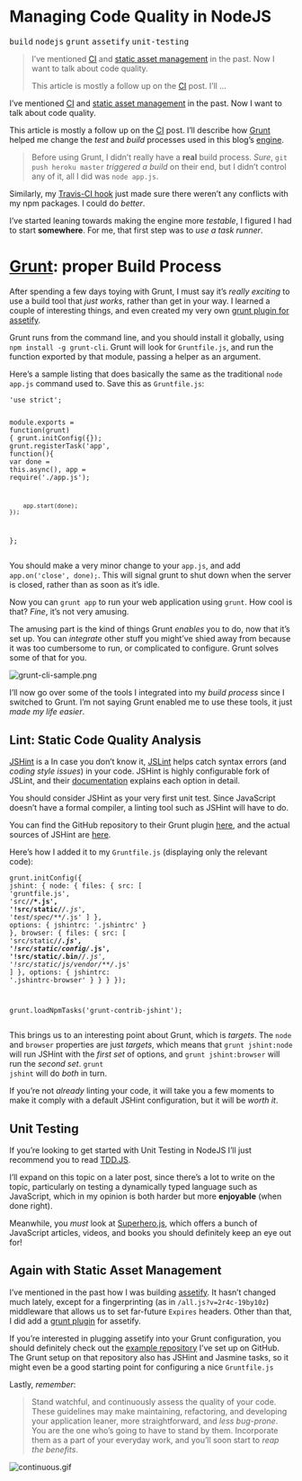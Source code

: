 <h1>Managing Code Quality in NodeJS</h1>

<p><kbd>build</kbd> <kbd>nodejs</kbd> <kbd>grunt</kbd> <kbd>assetify</kbd> <kbd>unit-testing</kbd></p>

<blockquote><p>I&#x2019;ve mentioned <a href="https://ponyfoo.com/2013/01/18/continuous-integration-and-automated-deployments">CI</a> and <a href="https://ponyfoo.com/2013/01/18/asset-management-in-node">static asset management</a> in the past. Now I want to talk about code quality.</p><p>This article is mostly a follow up on the <a href="https://ponyfoo.com/2013/01/18/continuous-integration-and-automated-deployments">CI</a> post. I&#x2019;ll &#x2026;</p></blockquote>

<div><p>I&#x2019;ve mentioned <a href="https://ponyfoo.com/2013/01/18/continuous-integration-and-automated-deployments">CI</a> and <a href="https://ponyfoo.com/2013/01/18/asset-management-in-node">static asset management</a> in the past. Now I want to talk about code quality.</p></div>

<div></div>

<div><p>This article is mostly a follow up on the <a href="https://ponyfoo.com/2013/01/18/continuous-integration-and-automated-deployments">CI</a> post. I&#x2019;ll describe how <a href="https://ponyfoo.com/gruntjs.com">Grunt</a> helped me change the <em>test</em> and <em>build</em> processes used in this blog&#x2019;s <a href="https://github.com/bevacqua/ponyfoo" target="_blank">engine</a>.</p> <blockquote> <p>Before using Grunt, I didn&#x2019;t really have a <strong>real</strong> build process. <em>Sure</em>, <code class="md-code md-code-inline">git push heroku master</code> <em>triggered a build</em> on their end, but I didn&#x2019;t control any of it, all I did was <code class="md-code md-code-inline">node app.js</code>.</p> </blockquote> <p>Similarly, my <a href="https://travis-ci.org/bevacqua/ponyfoo/builds" target="_blank">Travis-CI hook</a> just made sure there weren&#x2019;t any conflicts with my npm packages. I could do <em>better</em>.</p></div>

<div><p>I&#x2019;ve started leaning towards making the engine more <em>testable</em>, I figured I had to start <strong>somewhere</strong>. For me, that first step was to <em>use a task runner</em>.</p> <h1 id="grunt-gruntjscom-grunt-the-javascript-task-runner-proper-build-process"><a href="https://ponyfoo.com/gruntjs.com" aria-label="Grunt: The JavaScript Task Runner">Grunt</a>: proper Build Process</h1> <p>After spending a few days toying with Grunt, I must say it&#x2019;s <em>really exciting</em> to use a build tool that <em>just works</em>, rather than get in your way. I learned a couple of interesting things, and even created my very own <a href="https://github.com/bevacqua/grunt-assetify" target="_blank" aria-label="grunt-assetify on GitHub">grunt plugin for assetify</a>.</p> <p>Grunt runs from the command line, and you should install it globally, using <code class="md-code md-code-inline">npm install -g grunt-cli</code>. Grunt will look for <code class="md-code md-code-inline">Gruntfile.js</code>, and run the function exported by that module, passing a helper as an argument.</p> <p>Here&#x2019;s a sample listing that does basically the same as the traditional <code class="md-code md-code-inline">node app.js</code> command used to. Save this as <code class="md-code md-code-inline">Gruntfile.js</code>:</p> <pre class="md-code-block"><code class="md-code md-lang-javascript"><span class="md-code-pi">&apos;use strict&apos;</span>;

<span class="md-code-built_in">module</span>.exports = <span class="md-code-function"><span class="md-code-keyword">function</span><span class="md-code-params">(grunt)</span> </span>{
    grunt.initConfig({});
    grunt.registerTask(<span class="md-code-string">&apos;app&apos;</span>, <span class="md-code-function"><span class="md-code-keyword">function</span><span class="md-code-params">()</span></span>{
        <span class="md-code-keyword">var</span> done = <span class="md-code-keyword">this</span>.async(),
            app = <span class="md-code-built_in">require</span>(<span class="md-code-string">&apos;./app.js&apos;</span>);

        app.start(done);
    });
};
</code></pre> <p>You should make a very minor change to your <code class="md-code md-code-inline">app.js</code>, and add <code class="md-code md-code-inline">app.on(&apos;close&apos;, done);</code>. This will signal grunt to shut down when the server is closed, rather than as soon as it&#x2019;s idle.</p> <p>Now you can <code class="md-code md-code-inline">grunt app</code> to run your web application using <code class="md-code md-code-inline">grunt</code>. How cool is that? <em>Fine</em>, it&#x2019;s not very amusing.</p> <p>The amusing part is the kind of things Grunt <em>enables</em> you to do, now that it&#x2019;s set up. You can <em>integrate</em> other stuff you might&#x2019;ve shied away from because it was too cumbersome to run, or complicated to configure. Grunt solves some of that for you.</p> <p><img alt="grunt-cli-sample.png" title="typical grunt console output" class="" src="https://i.imgur.com/i28vdBO.png"></p> <p>I&#x2019;ll now go over some of the tools I integrated into my <em>build process</em> since I switched to Grunt. I&#x2019;m not saying Grunt enabled me to use these tools, it just <em>made my life easier</em>.</p> <h2 id="lint-static-code-quality-analysis">Lint: Static Code Quality Analysis</h2> <p><a href="http://www.jshint.com/" target="_blank" aria-label="JSHint">JSHint</a> is a In case you don&#x2019;t know it, <a href="http://jslint.com/" target="_blank" aria-label="JSLint by Douglas Crockford">JSLint</a> helps catch syntax errors (and <em>coding style issues</em>) in your code. JSHint is highly configurable fork of JSLint, and their <a href="http://www.jshint.com/docs/" target="_blank" aria-label="JSHint Documentation">documentation</a> explains each option in detail.</p> <p>You should consider JSHint as your very first unit test. Since JavaScript doesn&#x2019;t have a formal compiler, a linting tool such as JSHint will have to do.</p> <p>You can find the GitHub repository to their Grunt plugin <a href="https://github.com/gruntjs/grunt-contrib-jshint" target="_blank" aria-label="JSHint plugin for Grunt">here</a>, and the actual sources of JSHint are <a href="https://github.com/jshint/jshint" target="_blank" aria-label="JSHint on GitHub">here</a>.</p> <p>Here&#x2019;s how I added it to my <code class="md-code md-code-inline">Gruntfile.js</code> (displaying only the relevant code):</p> <pre class="md-code-block"><code class="md-code md-lang-javascript">grunt.initConfig({
    jshint: {
        node: {
            files: {
                src: [
                    <span class="md-code-string">&apos;gruntfile.js&apos;</span>,
                    <span class="md-code-string">&apos;src/**/*.js&apos;</span>,
                    <span class="md-code-string">&apos;!src/static/**/*.js&apos;</span>,
                    <span class="md-code-string">&apos;test/spec/**/*.js&apos;</span>
                ]
            },
            options: {
                jshintrc: <span class="md-code-string">&apos;.jshintrc&apos;</span>
            }
        },
        browser: {
            files: {
                src: [
                    <span class="md-code-string">&apos;src/static/**/*.js&apos;</span>,
                    <span class="md-code-string">&apos;!src/static/config/*.js&apos;</span>,
                    <span class="md-code-string">&apos;!src/static/.bin/**/*.js&apos;</span>,
                    <span class="md-code-string">&apos;!src/static/js/vendor/**/*.js&apos;</span>
                ]
            },
            options: {
                jshintrc: <span class="md-code-string">&apos;.jshintrc-browser&apos;</span>
            }
        }
    }
});

grunt.loadNpmTasks(<span class="md-code-string">&apos;grunt-contrib-jshint&apos;</span>);
</code></pre> <p>This brings us to an interesting point about Grunt, which is <em>targets</em>. The <code class="md-code md-code-inline">node</code> and <code class="md-code md-code-inline">browser</code> properties are just <em>targets</em>, which means that <code class="md-code md-code-inline">grunt jshint:node</code> will run JSHint with the <em>first set</em> of options, and <code class="md-code md-code-inline">grunt jshint:browser</code> will run the <em>second set</em>. <code class="md-code md-code-inline">grunt jshint</code> will do <em>both</em> in turn.</p> <p>If you&#x2019;re not <em>already</em> linting your code, it will take you a few moments to make it comply with a default JSHint configuration, but it will be <em>worth it</em>.</p> <h2 id="unit-testing">Unit Testing</h2> <p>If you&#x2019;re looking to get started with Unit Testing in NodeJS I&#x2019;ll just recommend you to read <a href="http://tddjs.com/" target="_blank" aria-label="Test-Driven Development in JavaScript">TDD.JS</a>.</p> <p>I&#x2019;ll expand on this topic on a later post, since there&#x2019;s a lot to write on the topic, particularly on testing a dynamically typed language such as JavaScript, which in my opinion is both harder but more <strong>enjoyable</strong> (when done right).</p> <p>Meanwhile, you <em>must</em> look at <a href="http://superherojs.com/" target="_blank">Superhero.js</a>, which offers a bunch of JavaScript articles, videos, and books you should definitely keep an eye out for!</p> <h2 id="again-with-static-asset-management">Again with Static Asset Management</h2> <p>I&#x2019;ve mentioned in the past how I was building <a href="https://ponyfoo.com/2013/01/18/asset-management-in-node" aria-label="Asset management in Node">assetify</a>. It hasn&#x2019;t changed much lately, except for a fingerprinting (as in <code class="md-code md-code-inline">/all.js?v=2r4c-19by10z</code>) middleware that allows us to set far-future <code class="md-code md-code-inline">Expires</code> headers. Other than that, I did add a <a href="https://github.com/bevacqua/grunt-assetify" target="_blank" aria-label="grunt plugin for assetify">grunt plugin</a> for assetify.</p> <p>If you&#x2019;re interested in plugging assetify into your Grunt configuration, you should definitely check out the <a href="https://github.com/bevacqua/grunt-assetify-example" target="_blank" aria-label="grunt-assetify example usage">example repository</a> I&#x2019;ve set up on GitHub. The Grunt setup on that repository also has JSHint and Jasmine tasks, so it might even be a good starting point for configuring a nice <code class="md-code md-code-inline">Gruntfile.js</code></p> <p>Lastly, <em>remember</em>:</p> <blockquote> <p>Stand watchful, and continuously assess the quality of your code. These guidelines may make maintaining, refactoring, and developing your application leaner, more straightforward, and <em>less bug-prone</em>. You are the one who&#x2019;s going to have to stand by them. Incorporate them as a part of your everyday work, and you&#x2019;ll soon start to <em>reap the benefits</em>.</p> </blockquote> <p><img alt="continuous.gif" title="Stand watchful" class="" src="https://i.imgur.com/Pzfnf7z.gif"></p></div>
